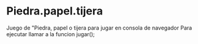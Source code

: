 # Piedra.papel.tijera
Juego de "Piedra, papel o tijera para jugar en consola de navegador
Para ejecutar llamar a la funcion jugar();